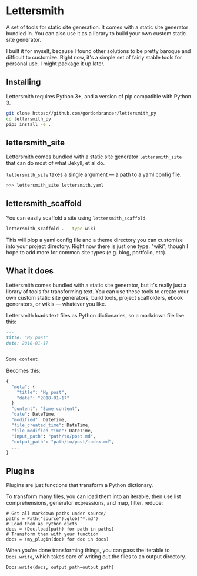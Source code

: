 # Lettersmith

A set of tools for static site generation. It comes with a static site generator bundled in. You can also use it as a library to build your own custom static site generator.

I built it for myself, because I found other solutions to be pretty baroque and difficult to customize. Right now, it's a simple set of fairly stable tools for personal use. I might package it up later.

## Installing

Lettersmith requires Python 3+, and a version of pip compatible with Python 3.

```bash
git clone https://github.com/gordonbrander/lettersmith_py
cd lettersmith_py
pip3 install -e .
```

## lettersmith_site

Lettersmith comes bundled with a static site generator `lettersmith_site` that can do most of what Jekyll, et al do.

`lettersmith_site` takes a single argument — a path to a yaml config file.

```bash
>>> lettersmith_site lettersmith.yaml
```

## lettersmith_scaffold

You can easily scaffold a site using `lettersmith_scaffold`.

```bash
lettersmith_scaffold . --type wiki
```

This will plop a yaml config file and a theme directory you can customize into your project directory. Right now there is just one type: "wiki", though I hope to add more for common site types (e.g. blog, portfolio, etc).

## What it does

Lettersmith comes bundled with a static site generator, but it's really just a library of tools for transforming text. You can use these tools to create your own custom static site generators, build tools, project scaffolders, ebook generators, or wikis — whatever you like.

Lettersmith loads text files as Python dictionaries, so a markdown file like this:

```markdown
---
title: "My post"
date: 2018-01-17
---

Some content
```

Becomes this:

```python
{
  "meta": {
    "title": "My post",
    "date": "2018-01-17"
  }
  "content": "Some content",
  "date": DateTime,
  "modified": DateTime,
  "file_created_time": DateTime,
  "file_modified_time": DateTime,
  "input_path": "path/to/post.md",
  "output_path": "path/to/post/index.md",
  ...
}
```

## Plugins

Plugins are just functions that transform a Python dictionary.

To transform many files, you can load them into an iterable, then use list comprehensions, generator expressions, and map, filter, reduce:

    # Get all markdown paths under source/
    paths = Path("source").glob("*.md")
    # Load them as Python dicts
    docs = (Doc.load(path) for path in paths)
    # Transform them with your function
    docs = (my_plugin(doc) for doc in docs)

When you're done transforming things, you can pass the iterable to `Docs.write`, which takes care of writing out the files to an output directory.

    Docs.write(docs, output_path=output_path)
